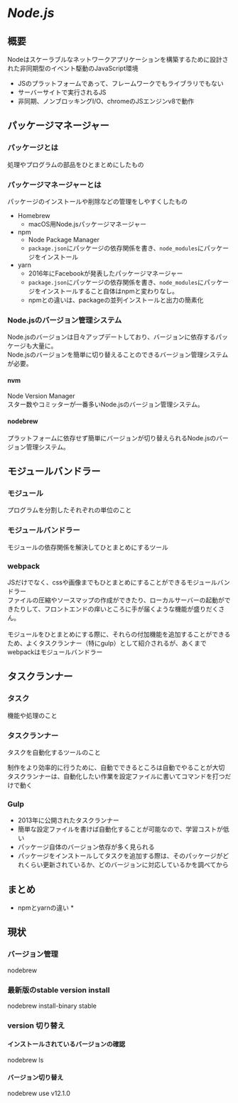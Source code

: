 # *Node.js*

## 概要

Nodeはスケーラブルなネットワークアプリケーションを構築するために設計された非同期型のイベント駆動のJavaScript環境

* JSのプラットフォームであって、フレームワークでもライブラリでもない
* サーバーサイトで実行されるJS
* 非同期、ノンブロッキングI/O、chromeのJSエンジンv8で動作


## パッケージマネージャー

### パッケージとは

処理やプログラムの部品をひとまとめにしたもの

### パッケージマネージャーとは

パッケージのインストールや削除などの管理をしやすくしたもの

* Homebrew
  - macOS用Node.jsパッケージマネージャー
* npm
  - Node Package Manager
  - `package.json`にパッケージの依存関係を書き、`node_modules`にパッケージをインストール
* yarn
  - 2016年にFacebookが発表したパッケージマネージャー
  - `package.json`にパッケージの依存関係を書き、`node_modules`にパッケージをインストールすること自体はnpmと変わりなし。
  - npmとの違いは、packageの並列インストールと出力の簡素化

### Node.jsのバージョン管理システム

Node.jsのバージョンは日々アップデートしており、バージョンに依存するパッケージも大量に。  
Node.jsのバージョンを簡単に切り替えることのできるバージョン管理システムが必要。

#### nvm

Node Version Manager  
スター数やコミッターが一番多いNode.jsのバージョン管理システム。

#### nodebrew

プラットフォームに依存せず簡単にバージョンが切り替えられるNode.jsのバージョン管理システム。

## モジュールバンドラー

### モジュール

プログラムを分割したそれぞれの単位のこと

### モジュールバンドラー

モジュールの依存関係を解決してひとまとめにするツール

### webpack

JSだけでなく、cssや画像までもひとまとめにすることができるモジュールバンドラー  
ファイルの圧縮やソースマップの作成ができたり、ローカルサーバーの起動ができたりして、フロントエンドの痒いところに手が届くような機能が盛りだくさん。  
<br/>
モジュールをひとまとめにする際に、それらの付加機能を追加することができるため、よくタスクランナー（特にgulp）として紹介されるが、あくまでwebpackはモジュールバンドラー

## タスクランナー

### タスク

機能や処理のこと

### タスクランナー

タスクを自動化するツールのこと

制作をより効率的に行うために、自動でできるところは自動でやることが大切  
タスクランナーは、自動化したい作業を設定ファイルに書いてコマンドを打つだけで動く  

### Gulp

* 2013年に公開されたタスクランナー
* 簡単な設定ファイルを書けば自動化することが可能なので、学習コストが低い
* パッケージ自体のバージョン依存が多く見られる
* パッケージをインストールしてタスクを追加する際は、そのパッケージがどれくらい更新されているか、どのバージョンに対応しているかを調べてから

## まとめ

* npmとyarnの違い
  * 

## 現状

### バージョン管理

nodebrew

### 最新版のstable version install

nodebrew install-binary stable

### version 切り替え

#### インストールされているバージョンの確認

nodebrew ls

#### バージョン切り替え

nodebrew use v12.1.0